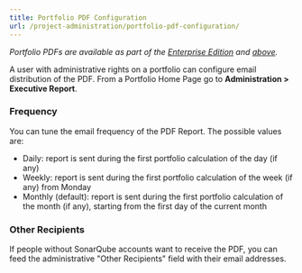 ```yaml
---
title: Portfolio PDF Configuration
url: /project-administration/portfolio-pdf-configuration/
---
```


*Portfolio PDFs are available as part of the [Enterprise Edition](https://redirect.sonarsource.com/editions/enterprise.html) and [above](https://www.sonarsource.com/plans-and-pricing/).*

A user with administrative rights on a portfolio can configure email distribution of the PDF. From a Portfolio Home Page go to **Administration > Executive Report**.

### Frequency
You can tune the email frequency of the PDF Report. The possible values are:

* Daily: report is sent during the first portfolio calculation of the day (if any)
* Weekly: report is sent during the first portfolio calculation of the week (if any) from Monday
* Monthly (default): report is sent during the first portfolio calculation of the month (if any), starting from the first day of the current month

### Other Recipients
If people without SonarQube accounts want to receive the PDF, you can feed the administrative "Other Recipients" field with their email addresses.
